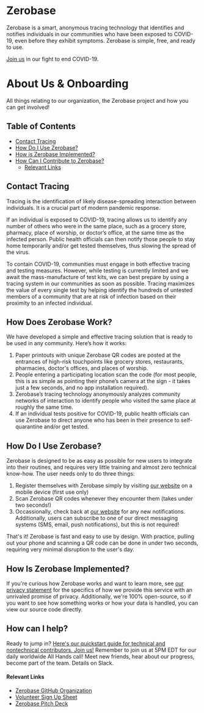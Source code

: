 # Zerobase
Zerobase is a smart, anonymous tracing technology that identifies and notifies individuals in our communities who have been exposed to 
COVID-19, even before they exhibit symptoms. Zerobase is simple, free, and ready to use.

[Join us](https://tinyurl.com/zerobase-volunteer) in our fight to end COVID-19.

# About Us & Onboarding
All things relating to our organization, the Zerobase project and how you can get involved!

## Table of Contents
* [Contact Tracing](#contact-tracing)
* [How Do I Use Zerobase?](#how-do-i-use-zerobase)
* [How is Zerobase Implemented?](#how-is-zerobase-implemented)
* [How Can I Contribute to Zerobase?](#how-can-i-contribute-to-zerobase)
    * [Relevant Links](#relevant-links)



## Contact Tracing
Tracing is the identification of likely disease-spreading interaction between individuals. It is a crucial part of modern pandemic 
response.

If an individual is exposed to COVID-19, tracing allows us to identify any number of others who were in the same place, such as a 
grocery store, pharmacy, place of worship, or doctor’s office, at the same time as the infected person. Public health officials can then 
notify those people to stay home temporarily and/or get tested themselves, thus slowing the spread of the virus.

To contain COVID-19, communities must engage in both effective tracing and testing measures. However, while testing is currently limited 
and we await the mass-manufacture of test kits, we can best prepare by using a tracing system in our communities as soon as possible. 
Tracing maximizes the value of every single test by helping identify the hundreds of untested members of a community that are at risk of 
infection based on their proximity to an infected individual.

## How Does Zerobase Work?

We have developed a simple and effective tracing solution that is ready to be used in any community. Here’s how it works:

1. Paper printouts with unique Zerobase QR codes are posted at the entrances of high-risk touchpoints like grocery stores, restaurants, pharmacies, doctor's offices, and places of worship.
2. People entering a participating location scan the code (for most people, this is as simple as pointing their phone’s camera at the sign - it takes just a few seconds, and no app installation required). 
3. Zerobase’s tracing technology anonymously analyzes community networks of interaction to identify people who visited the same place at roughly the same time. 
4. If an individual tests positive for COVID-19, public health officials can use Zerobase to direct anyone who has been in their presence to self-quarantine and/or get tested.


## How Do I Use Zerobase?
Zerobase is designed to be as easy as possible for new users to integrate into their routines, and requires very little training and
almost zero technical know-how. The user needs only to do three things:

1. Register themselves with Zerobase simply by visiting [our website](https://zerobase.io) on a mobile device (first use only)
2. Scan Zerobase QR codes whenever they encounter them (takes under two seconds!)
3. Occassionally, check back at [our website](https://zerobase.io) for any new notifications. Additionally, users can subscribe to one
of our direct messaging systems (SMS, email, push notifications), but this is not required!

That's it! Zerobase is fast and easy to use by design. With practice, pulling out your phone and scanning a QR code can be done in under
two seconds, requiring very minimal disruption to the user's day.

## How Is Zerobase Implemented?
If you're curious how Zerobase works and want to learn more, see [our privacy statement](./PRIVACY.md) for the specifics of how we 
provide this service with an unrivaled promise of privacy. Additionally, we're 100% open-source, so if you want to see how something 
works or how your data is handled, you can view our source code directly.

## How can I help?
Ready to jump in? [Here's our quickstart guide for technical and nontechnical contributors. Join us!](./CONTRIBUTING.md)
Remember to join us at 5PM EDT for our daily worldwide All Hands call! Meet new friends, hear about our progress, become part of the team. Details on Slack.

#### Relevant Links
* [Zerobase GitHub Organization](https://github.com/zerobase-io)
* [Volunteer Sign Up Sheet](https://tinyurl.com/zerobase-volunteer)
* [Zerobase Pitch Deck](https://github.com/zerobase-io/About-Us-Onboarding/blob/master/zerobase-pitch.pdf)
